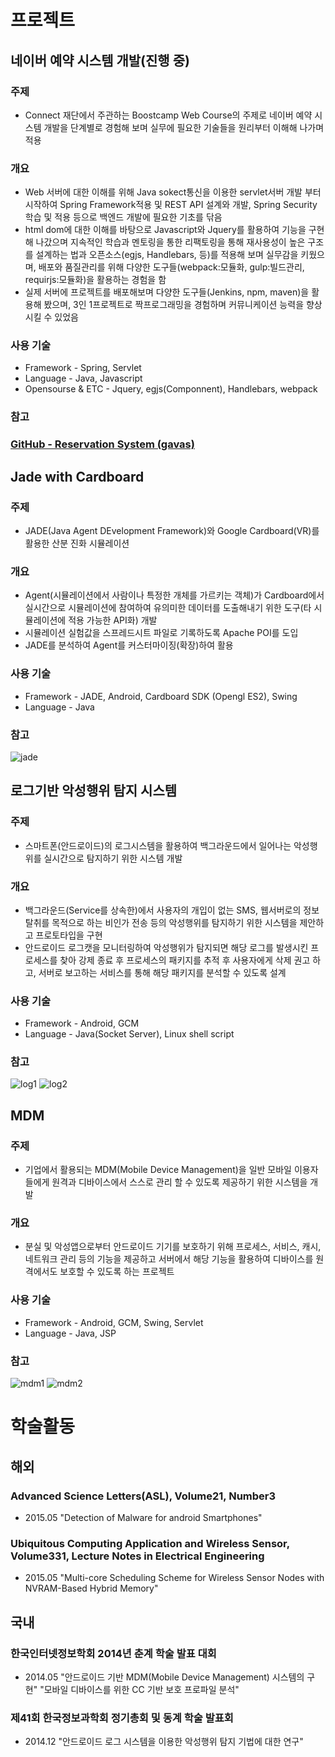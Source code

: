 
# 프로젝트
## 네이버 예약 시스템 개발(진행 중)
### 주제
 - Connect 재단에서 주관하는 Boostcamp Web Course의 주제로 네이버 예약 시스템 개발을 단계별로 경험해 보며 실무에 필요한 기술들을 원리부터 이해해 나가며 적용
### 개요
 - Web 서버에 대한 이해를 위해 Java sokect통신을 이용한 servlet서버 개발 부터 시작하여 Spring Framework적용 및 REST API 설계와 개발, Spring Security 학습 및 적용 등으로 백엔드 개발에 필요한 기초를 닦음
 - html dom에 대한 이해를 바탕으로 Javascript와 Jquery를 활용하여 기능을 구현해 나갔으며 지속적인 학습과 멘토링을 통한 리팩토링을 통해 재사용성이 높은 구조를 설계하는 법과 오픈소스(egjs, Handlebars, 등)를 적용해 보며 실무감을 키웠으며, 배포와 품질관리를 위해 다양한 도구들(webpack:모듈화, gulp:빌드관리, requirjs:모듈화)을 활용하는 경험을 함
 - 실제 서버에 프로젝트를 배포해보며 다양한 도구들(Jenkins, npm, maven)을 활용해 봤으며, 3인 1프로젝트로 짝프로그래밍을 경험하며 커뮤니케이션 능력을 향상시킬 수 있었음
### 사용 기술
 - Framework - Spring, Servlet
 - Language - Java, Javascript
 - Opensourse & ETC - Jquery, egjs(Componnent), Handlebars, webpack
### 참고
### [GitHub - Reservation System (gavas)](https://github.com/boostcamp2-gavas/reservation-system/tree/B_gavas)

## Jade with Cardboard
### 주제
 - JADE(Java Agent DEvelopment Framework)와 Google Cardboard(VR)를 활용한 산분 진화 시뮬레이션
### 개요
 - Agent(시뮬레이션에서 사람이나 특정한 개체를 가르키는 객체)가 Cardboard에서 실시간으로 시뮬레이션에 참여하여 유의미한 데이터를 도출해내기 위한 도구(타 시뮬레이션에 적용 가능한 API화) 개발
 - 시뮬레이션 실험값을 스프레드시트 파일로 기록하도록 Apache POI를 도입
 - JADE를 분석하여 Agent를 커스터마이징(확장)하여 활용
### 사용 기술
 - Framework - JADE, Android, Cardboard SDK (Opengl ES2), Swing
 - Language - Java
### 참고
![jade](https://github.com/seokho/portfolio/blob/master/img/jade.jpg)


## 로그기반 악성행위 탐지 시스템
### 주제
 - 스마트폰(안드로이드)의 로그시스템을 활용하여 백그라운드에서 일어나는 악성행위를 실시간으로 탐지하기 위한 시스템 개발
### 개요
 - 백그라운드(Service를 상속한)에서 사용자의 개입이 없는 SMS, 웹서버로의 정보 탈취를 목적으로 하는 비인가 전송 등의 악성행위를 탐지하기 위한 시스템을 제안하고 프로토타입을 구현
 - 안드로이드 로그캣을 모니터링하여 악성행위가 탐지되면 해당 로그를 발생시킨 프로세스를 찾아 강제 종료 후 프로세스의 패키지를 추적 후 사용자에게 삭제 권고 하고, 서버로 보고하는 서비스를 통해 해당 패키지를 분석할 수 있도록 설계
### 사용 기술
 - Framework - Android, GCM
 - Language - Java(Socket Server), Linux shell script
### 참고
![log1](https://github.com/seokho/portfolio/blob/master/img/log1.jpg)
![log2](https://github.com/seokho/portfolio/blob/master/img/log2.jpg)


## MDM
### 주제
 - 기업에서 활용되는 MDM(Mobile Device Management)을 일반 모바일 이용자들에게 원격과 디바이스에서 스스로 관리 할 수 있도록 제공하기 위한 시스템을 개발
### 개요
 - 분실 및 악성앱으로부터 안드로이드 기기를 보호하기 위해 프로세스, 서비스, 캐시, 네트워크 관리 등의 기능을 제공하고 서버에서 해당 기능을 활용하여 디바이스를 원격에서도 보호할 수 있도록 하는 프로젝트
### 사용 기술
 - Framework - Android, GCM, Swing, Servlet
 - Language - Java, JSP
### 참고
![mdm1](https://github.com/seokho/portfolio/blob/master/img/mdm1.jpg)
![mdm2](https://github.com/seokho/portfolio/blob/master/img/mdm2.jpg)



# 학술활동
## 해외
### Advanced Science Letters(ASL), Volume21, Number3
 - 2015.05
 "Detection of Malware for android Smartphones"
### Ubiquitous Computing Application and Wireless Sensor, Volume331, Lecture Notes in Electrical Engineering
 - 2015.05
 "Multi-core Scheduling Scheme for Wireless Sensor Nodes with NVRAM-Based Hybrid Memory"
## 국내 
### 한국인터넷정보학회 2014년 춘계 학술 발표 대회
 - 2014.05
 "안드로이드 기반 MDM(Mobile Device Management) 시스템의 구현"
 "모바일 디바이스를 위한 CC 기반 보호 프로파일 분석"
### 제41회 한국정보과학회 정기총회 및 동계 학술 발표회
 - 2014.12
 "안드로이드 로그 시스템을 이용한 악성행위 탐지 기법에 대한 연구"
